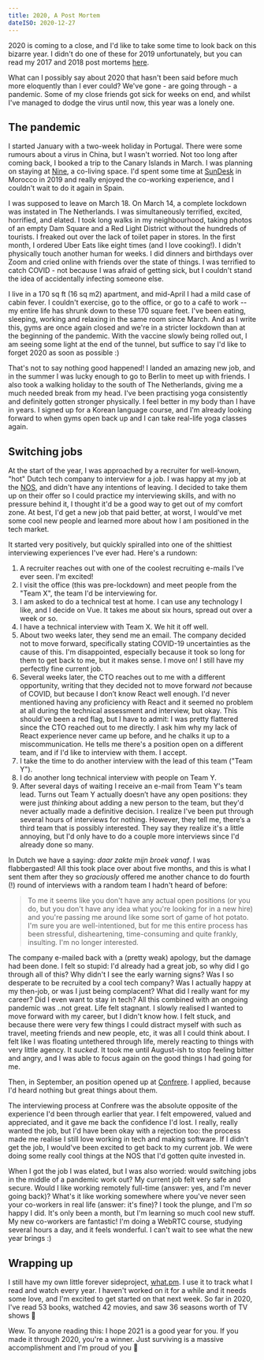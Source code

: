 ```yaml
---
title: 2020, A Post Mortem
dateISO: 2020-12-27
---
```


2020 is coming to a close, and I'd like to take some time to look back on this bizarre year. I didn't do one of these for 2019 unfortunately, but you can read my 2017 and 2018 post mortems [here](https://nienke.dev/posts).

What can I possibly say about 2020 that hasn't been said before much more eloquently than I ever could? We've gone - are going through - a pandemic. Some of my close friends got sick for weeks on end, and whilst I've managed to dodge the virus until now, this year was a lonely one.

## The pandemic

I started January with a two-week holiday in Portugal. There were some rumours about a virus in China, but I wasn't worried. Not too long after coming back, I booked a trip to the Canary Islands in March. I was planning on staying at [Nine](https://www.ninecoliving.com/), a co-living space. I'd spent some time at [SunDesk](https://www.sun-desk.com/) in Morocco in 2019 and really enjoyed the co-working experience, and I couldn't wait to do it again in Spain.

I was supposed to leave on March 18. On March 14, a complete lockdown was instated in The Netherlands. I was simultaneously terrified, excited, horrified, and elated. I took long walks in my neighbourhood, taking photos of an empty Dam Square and a Red Light District without the hundreds of tourists. I freaked out over the lack of toilet paper in stores. In the first month, I ordered Uber Eats like eight times (and I love cooking!). I didn't physically touch another human for weeks. I did dinners and birthdays over Zoom and cried online with friends over the state of things. I was terrified to catch COVID - not because I was afraid of getting sick, but I couldn't stand the idea of accidentally infecting someone else.

I live in a 170 sq ft (16 sq m2) apartment, and mid-April I had a mild case of cabin fever. I couldn't exercise, go to the office, or go to a café to work -- my entire life has shrunk down to these 170 square feet. I've been eating, sleeping, working and relaxing in the same room since March. And as I write this, gyms are once again closed and we're in a stricter lockdown than at the beginning of the pandemic. With the vaccine slowly being rolled out, I am seeing some light at the end of the tunnel, but suffice to say I'd like to forget 2020 as soon as possible :)

That's not to say nothing good happened! I landed an amazing new job, and in the summer I was lucky enough to go to Berlin to meet up with friends. I also took a walking holiday to the south of The Netherlands, giving me a much needed break from my head. I've been practising yoga consistently and definitely gotten stronger physically. I feel better in my body than I have in years. I signed up for a Korean language course, and I'm already looking forward to when gyms open back up and I can take real-life yoga classes again.

## Switching jobs

At the start of the year, I was approached by a recruiter for well-known, "hot" Dutch tech company to interview for a job. I was happy at my job at the [NOS](https://nos.nl), and didn't have any intentions of leaving. I decided to take them up on their offer so I could practice my interviewing skills, and with no pressure behind it, I thought it'd be a good way to get out of my comfort zone. At best, I'd get a new job that paid better, at worst, I would've met some cool new people and learned more about how I am positioned in the tech market.

It started very positively, but quickly spiralled into one of the shittiest interviewing experiences I've ever had. Here's a rundown:

1. A recruiter reaches out with one of the coolest recruiting e-mails I've ever seen. I'm excited!
2. I visit the office (this was pre-lockdown) and meet people from the "Team X", the team I'd be interviewing for.
3. I am asked to do a technical test at home. I can use any technology I like, and I decide on Vue. It takes me about six hours, spread out over a week or so.
4. I have a technical interview with Team X. We hit it off well.
5. About two weeks later, they send me an email. The company decided not to move forward, specifically stating COVID-19 uncertainties as the cause of this. I'm disappointed, especially because it took so long for them to get back to me, but it makes sense. I move on! I still have my perfectly fine current job.
6. Several weeks later, the CTO reaches out to me with a different opportunity, writing that they decided not to move forward _not_ because of COVID, but because I don’t know React well enough. I'd never mentioned having any proficiency with React and it seemed no problem at all during the technical assessment and interview, but okay. This should've been a red flag, but I have to admit: I was pretty flattered since the CTO reached out to me directly. I ask him why my lack of React experience never came up before, and he chalks it up to a miscommunication. He tells me there's a position open on a different team, and if I'd like to interview with them. I accept.
7. I take the time to do another interview with the lead of this team ("Team Y").
8. I do another long technical interview with people on Team Y.
9. After several days of waiting I receive an e-mail from Team Y's team lead. Turns out Team Y actually doesn’t have any open positions: they were just _thinking_ about adding a new person to the team, but they'd never actually made a definitive decision. I realize I've been put through several hours of interviews for nothing. However, they tell me, there’s a third team that is possibly interested. They say they realize it's a little annoying, but I'd only have to do a couple more interviews since I'd already done so many.

In Dutch we have a saying: _daar zakte mijn broek vanaf_. I was flabbergasted! All this took place over about five months, and this is what I sent them after they so _graciously_ offered me another chance to do fourth (!) round of interviews with a random team I hadn't heard of before:

> To me it seems like you don't have any actual open positions (or you do, but you don't have any idea what you're looking for in a new hire) and you're passing me around like some sort of game of hot potato. I'm sure you are well-intentioned, but for me this entire process has been stressful, disheartening, time-consuming and quite frankly, insulting. I'm no longer interested.

The company e-mailed back with a (pretty weak) apology, but the damage had been done. I felt so stupid: I'd already had a great job, so why did I go through all of this? Why didn't I see the early warning signs? Was I so desperate to be recruited by a cool tech company? Was I actually happy at my then-job, or was I just being complacent? What did I really want for my career? Did I even want to stay in tech? All this combined with an ongoing pandemic was ..not great. Life felt stagnant. I slowly realised I wanted to move forward with my career, but I didn't know how. I felt stuck, and because there were very few things I could distract myself with such as travel, meeting friends and new people, etc, it was all I could think about. I felt like I was floating untethered through life, merely reacting to things with very little agency. It _sucked_. It took me until August-ish to stop feeling bitter and angry, and I was able to focus again on the good things I had going for me.

Then, in September, an position opened up at [Confrere](https://confrere.com). I applied, because I'd heard nothing but great things about them.

The interviewing process at Confrere was the absolute opposite of the experience I'd been through earlier that year. I felt empowered, valued and appreciated, and it gave me back the confidence I'd lost. I really, really wanted the job, but I'd have been okay with a rejection too: the process made me realise I still love working in tech and making software. If I didn't get the job, I would've been excited to get back to my current job. We were doing some really cool things at the NOS that I'd gotten quite invested in.

When I got the job I was elated, but I was also worried: would switching jobs in the middle of a pandemic work out? My current job felt very safe and secure. Would I like working remotely full-time (answer: yes, and I'm never going back)? What's it like working somewhere where you've never seen your co-workers in real life (answer: it's fine)? I took the plunge, and I'm _so_ happy I did. It's only been a month, but I'm learning so much cool new stuff. My new co-workers are fantastic! I'm doing a WebRTC course, studying several hours a day, and it feels wonderful. I can't wait to see what the new year brings :)

## Wrapping up

I still have my own little forever sideproject, [what.pm](https://what.pm). I use it to track what I read and watch every year. I haven't worked on it for a while and it needs some love, and I'm excited to get started on that next week. So far in 2020, I've read 53 books, watched 42 movies, and saw 36 seasons worth of TV shows 🤠

Wew. To anyone reading this: I hope 2021 is a good year for you. If you made it through 2020, you're a winner. Just surviving is a massive accomplishment and I'm proud of you 🧡
